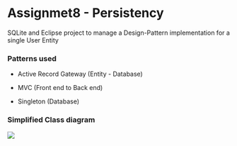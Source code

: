 # Assignmet8 - Persistency
SQLite and Eclipse project to manage a Design-Pattern implementation for a single User Entity

### Patterns used 

- Active Record Gateway (Entity - Database)

- MVC (Front end to Back end)

- Singleton (Database)


### Simplified Class diagram


![](https://i.ibb.co/gWrB329/Class-Diagram.png)
